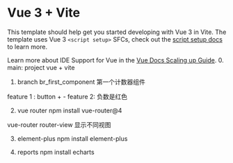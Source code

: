 # Vue 3 + Vite

This template should help get you started developing with Vue 3 in Vite. The template uses Vue 3 `<script setup>` SFCs, check out the [script setup docs](https://v3.vuejs.org/api/sfc-script-setup.html#sfc-script-setup) to learn more.

Learn more about IDE Support for Vue in the [Vue Docs Scaling up Guide](https://vuejs.org/guide/scaling-up/tooling.html#ide-support).
0. main: project vue + vite 
1. branch br_first_component
第一个计数器组件

feature 1 : button + -
feature 2: 负数是红色

2. vue router
npm install vue-router@4

vue-router
router-view 显示不同视图

3. element-plus
npm install element-plus

4. reports
npm install echarts




